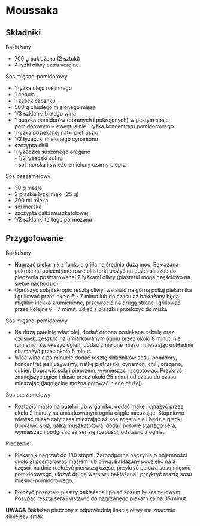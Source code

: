 # Moussaka

 ## Składniki

Bakłażany  
   - 700 g bakłażana (2 sztuki)  
   - 4 łyżki oliwy extra vergine  

Sos mięsno-pomidorowy  

   - 1 łyżka oleju roślinnego  
   - 1 cebula  
   - 1 ząbek czosnku  
   - 500 g chudego mielonego mięsa  
   - 1/3 szklanki białego wina  
   - 1 puszka pomidorów (obranych i pokrojonych) w gęstym sosie pomidorowym + ewentualnie 1 łyżka koncentratu pomidorowego  
   - 1 łyżka posiekanej natki pietruszki  
   - 1/2 łyżeczki mielonego cynamonu  
   - szczypta chili  
   - 1 łyżeczka suszonego oregano  
    - 1/2 łyżeczki cukru  
    - sól morska i świeżo zmielony czarny pieprz  
  
Sos beszamelowy  

   - 30 g masła  
   - 2 płaskie łyżki mąki (25 g)  
   - 300 ml mleka  
   - sól morska  
   - szczypta gałki muszkatołowej  
   - 1/2 szklanki tartego parmezanu  
  
## Przygotowanie
  
  
Bakłażany  

- Nagrzać piekarnik z funkcją grilla na średnio dużą moc. Bakłażana pokroić na półcentymetrowe plasterki ułożyć na dużej blaszce do pieczenia posmarowanej 2 łyżkami oliwy (plasterki mogą częściowo na siebie nachodzić).  
- Oprószyć solą i skropić resztą oliwy, wstawić na górną półkę piekarnika i grillować przez około 6 - 7 minut lub do czasu aż bakłażany będą miękkie i lekko zrumienione, przewrócić na drugą stronę i grillować przez kolejne 6 - 7 minut. Zdjąć z blaszki i przełożyć do miski.
  
Sos mięsno-pomidorowy  

   - Na dużą patelnię wlać olej, dodać drobno posiekaną cebulę oraz czosnek, zeszklić na umiarkowanym ogniu przez około 8 minut, nie rumienić. Zwiększyć ogień, dodać zmielone mięso i mieszając dokładnie obsmażyć przez około 5 minut.  
  - Wlać wino a po minucie dodać resztę składników sosu: pomidory, koncentrat jeśli używamy, natkę pietruszki, cynamon, chili, oregano, cukier. Doprawić solą i pieprzem, wymieszać i zagotować. Przykryć, zmniejszyć ogień i dusić przez około 25 minut od czasu do czasu mieszając (jagnięcinę można gotować nieco dłużej).

Sos beszamelowy  

   - Roztopić masło na patelni lub w garnku, dodać mąkę i smażyć przez około 2 minuty na umiarkowanym ogniu ciągle mieszając. Stopniowo wlewać mleko cały czas mieszając aż sos zgęstnieje i będzie gładki. Doprawić solą, gałką muszkatołową, dodać połowę startego sera, wymieszać i podgrzać aż ser się rozpuści, odstawić z ognia.
  
Pieczenie   

   - Piekarnik nagrzać do 180 stopni. Żaroodporne naczynie o pojemności około 2l posmarować masłem lub oliwą. Bakłażany podzielić na 3 części, na dnie rozłożyć pierwszą część, przykryć połową sosu mięsno-pomidorowego, ułożyć drugą warstwę bakłażana i przykryć resztą sosu mięsno-pomidorowego.  
  
  - Położyć pozostałe plastry bakłażana i polać sosem beszamelowym. Posypać resztą sera i wstawić do nagrzanego piekarnika na 35 minut.

**UWAGA** Bakłażan pieczony z odpowiednią ilością oliwy ma znacznie silniejszy smak.



